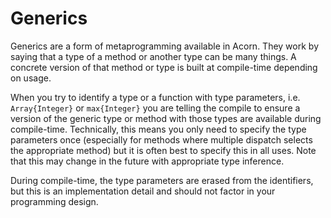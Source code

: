 # Generics

Generics are a form of metaprogramming available in Acorn. They work by saying that a type of a method or another type
can be many things. A concrete version of that method or type is built at compile-time depending on usage.

When you try to identify a type or a function with type parameters, i.e. `Array{Integer}` or `max{Integer}` you are
telling the compile to ensure a version of the generic type or method with those types are available during
compile-time. Technically, this means you only need to specify the type parameters once (especially for methods where
multiple dispatch selects the appropriate method) but it is often best to specify this in all uses. Note that this
may change in the future with appropriate type inference.

During compile-time, the type parameters are erased from the identifiers, but this is an implementation detail and
should not factor in your programming design.
